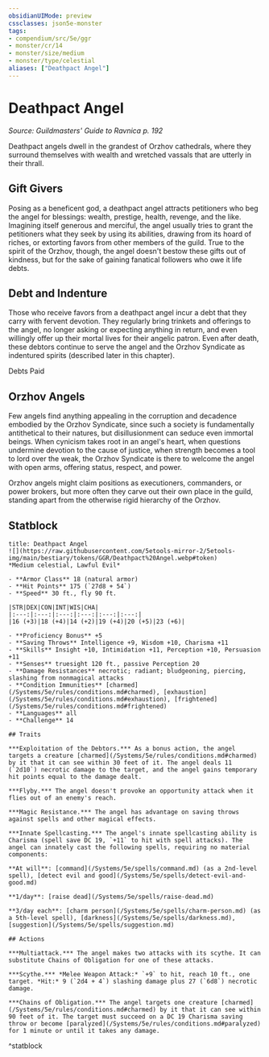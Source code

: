 ```yaml
---
obsidianUIMode: preview
cssclasses: json5e-monster
tags:
- compendium/src/5e/ggr
- monster/cr/14
- monster/size/medium
- monster/type/celestial
aliases: ["Deathpact Angel"]
---
```

# Deathpact Angel
*Source: Guildmasters' Guide to Ravnica p. 192*  

Deathpact angels dwell in the grandest of Orzhov cathedrals, where they surround themselves with wealth and wretched vassals that are utterly in their thrall.

## Gift Givers

Posing as a beneficent god, a deathpact angel attracts petitioners who beg the angel for blessings: wealth, prestige, health, revenge, and the like. Imagining itself generous and merciful, the angel usually tries to grant the petitioners what they seek by using its abilities, drawing from its hoard of riches, or extorting favors from other members of the guild. True to the spirit of the Orzhov, though, the angel doesn't bestow these gifts out of kindness, but for the sake of gaining fanatical followers who owe it life debts.

## Debt and Indenture

Those who receive favors from a deathpact angel incur a debt that they carry with fervent devotion. They regularly bring trinkets and offerings to the angel, no longer asking or expecting anything in return, and even willingly offer up their mortal lives for their angelic patron. Even after death, these debtors continue to serve the angel and the Orzhov Syndicate as indentured spirits (described later in this chapter).

Debts Paid

## Orzhov Angels

Few angels find anything appealing in the corruption and decadence embodied by the Orzhov Syndicate, since such a society is fundamentally antithetical to their natures, but disillusionment can seduce even immortal beings. When cynicism takes root in an angel's heart, when questions undermine devotion to the cause of justice, when strength becomes a tool to lord over the weak, the Orzhov Syndicate is there to welcome the angel with open arms, offering status, respect, and power.

Orzhov angels might claim positions as executioners, commanders, or power brokers, but more often they carve out their own place in the guild, standing apart from the otherwise rigid hierarchy of the Orzhov.

## Statblock

```ad-statblock
title: Deathpact Angel
![](https://raw.githubusercontent.com/5etools-mirror-2/5etools-img/main/bestiary/tokens/GGR/Deathpact%20Angel.webp#token)
*Medium celestial, Lawful Evil*

- **Armor Class** 18 (natural armor)
- **Hit Points** 175 (`27d8 + 54`)
- **Speed** 30 ft., fly 90 ft.

|STR|DEX|CON|INT|WIS|CHA|
|:---:|:---:|:---:|:---:|:---:|:---:|
|16 (+3)|18 (+4)|14 (+2)|19 (+4)|20 (+5)|23 (+6)|

- **Proficiency Bonus** +5
- **Saving Throws** Intelligence +9, Wisdom +10, Charisma +11
- **Skills** Insight +10, Intimidation +11, Perception +10, Persuasion +11
- **Senses** truesight 120 ft., passive Perception 20
- **Damage Resistances** necrotic; radiant; bludgeoning, piercing, slashing from nonmagical attacks
- **Condition Immunities** [charmed](/Systems/5e/rules/conditions.md#charmed), [exhaustion](/Systems/5e/rules/conditions.md#exhaustion), [frightened](/Systems/5e/rules/conditions.md#frightened)
- **Languages** all
- **Challenge** 14

## Traits

***Exploitation of the Debtors.*** As a bonus action, the angel targets a creature [charmed](/Systems/5e/rules/conditions.md#charmed) by it that it can see within 30 feet of it. The angel deals 11 (`2d10`) necrotic damage to the target, and the angel gains temporary hit points equal to the damage dealt.

***Flyby.*** The angel doesn't provoke an opportunity attack when it flies out of an enemy's reach.

***Magic Resistance.*** The angel has advantage on saving throws against spells and other magical effects.

***Innate Spellcasting.*** The angel's innate spellcasting ability is Charisma (spell save DC 19, `+11` to hit with spell attacks). The angel can innately cast the following spells, requiring no material components:

**At will**: [command](/Systems/5e/spells/command.md) (as a 2nd-level spell), [detect evil and good](/Systems/5e/spells/detect-evil-and-good.md)

**1/day**: [raise dead](/Systems/5e/spells/raise-dead.md)

**3/day each**: [charm person](/Systems/5e/spells/charm-person.md) (as a 5th-level spell), [darkness](/Systems/5e/spells/darkness.md), [suggestion](/Systems/5e/spells/suggestion.md)

## Actions

***Multiattack.*** The angel makes two attacks with its scythe. It can substitute Chains of Obligation for one of these attacks.

***Scythe.*** *Melee Weapon Attack:* `+9` to hit, reach 10 ft., one target. *Hit:* 9 (`2d4 + 4`) slashing damage plus 27 (`6d8`) necrotic damage.

***Chains of Obligation.*** The angel targets one creature [charmed](/Systems/5e/rules/conditions.md#charmed) by it that it can see within 90 feet of it. The target must succeed on a DC 19 Charisma saving throw or become [paralyzed](/Systems/5e/rules/conditions.md#paralyzed) for 1 minute or until it takes any damage.
```
^statblock